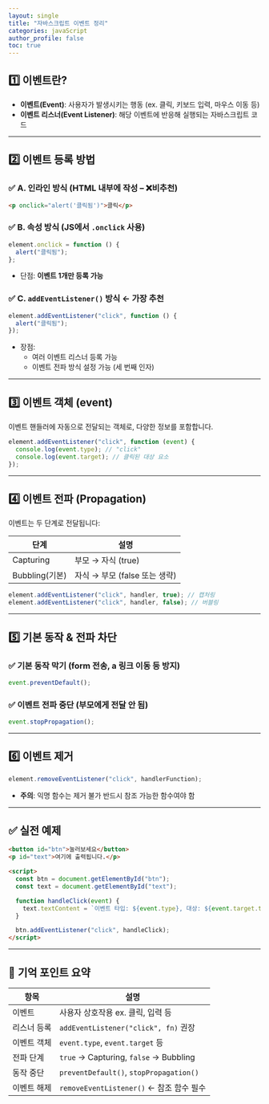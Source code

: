 ```yaml
---
layout: single
title: "자바스크립트 이벤트 정리"
categories: javaScript
author_profile: false
toc: true
---
```


## 1️⃣ 이벤트란?

- **이벤트(Event)**: 사용자가 발생시키는 행동 (ex. 클릭, 키보드 입력, 마우스 이동 등)
- **이벤트 리스너(Event Listener)**: 해당 이벤트에 반응해 실행되는 자바스크립트 코드

---

## 2️⃣ 이벤트 등록 방법

### ✅ A. 인라인 방식 (HTML 내부에 작성 – ❌비추천)

```html
<p onclick="alert('클릭됨')">클릭</p>
```

### ✅ B. 속성 방식 (JS에서 `.onclick` 사용)

```jsx
element.onclick = function () {
  alert("클릭됨");
};
```

- 단점: **이벤트 1개만 등록 가능**

### ✅ C. `addEventListener()` 방식 ← **가장 추천**

```jsx
element.addEventListener("click", function () {
  alert("클릭됨");
});
```

- 장점:
  - 여러 이벤트 리스너 등록 가능
  - 이벤트 전파 방식 설정 가능 (세 번째 인자)

---

## 3️⃣ 이벤트 객체 (event)

이벤트 핸들러에 자동으로 전달되는 객체로, 다양한 정보를 포함합니다.

```jsx
element.addEventListener("click", function (event) {
  console.log(event.type); // "click"
  console.log(event.target); // 클릭된 대상 요소
});
```

---

## 4️⃣ 이벤트 전파 (Propagation)

이벤트는 두 단계로 전달됩니다:

| 단계           | 설명                          |
| -------------- | ----------------------------- |
| Capturing      | 부모 → 자식 (true)            |
| Bubbling(기본) | 자식 → 부모 (false 또는 생략) |

```jsx
element.addEventListener("click", handler, true); // 캡처링
element.addEventListener("click", handler, false); // 버블링
```

---

## 5️⃣ 기본 동작 & 전파 차단

### ✅ 기본 동작 막기 (form 전송, a 링크 이동 등 방지)

```jsx
event.preventDefault();
```

### ✅ 이벤트 전파 중단 (부모에게 전달 안 됨)

```jsx
event.stopPropagation();
```

---

## 6️⃣ 이벤트 제거

```jsx
element.removeEventListener("click", handlerFunction);
```

- **주의**: 익명 함수는 제거 불가
  반드시 참조 가능한 함수여야 함

---

## ✅ 실전 예제

```html
<button id="btn">눌러보세요</button>
<p id="text">여기에 출력됩니다.</p>

<script>
  const btn = document.getElementById("btn");
  const text = document.getElementById("text");

  function handleClick(event) {
    text.textContent = `이벤트 타입: ${event.type}, 대상: ${event.target.tagName}`;
  }

  btn.addEventListener("click", handleClick);
</script>
```

---

## 🧠 기억 포인트 요약

| 항목        | 설명                                     |
| ----------- | ---------------------------------------- |
| 이벤트      | 사용자 상호작용 ex. 클릭, 입력 등        |
| 리스너 등록 | `addEventListener("click", fn)` 권장     |
| 이벤트 객체 | `event.type`, `event.target` 등          |
| 전파 단계   | `true` → Capturing, `false` → Bubbling   |
| 동작 중단   | `preventDefault()`, `stopPropagation()`  |
| 이벤트 해제 | `removeEventListener()` ← 참조 함수 필수 |
